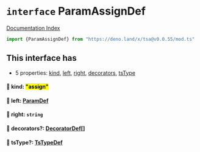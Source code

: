 # `interface` ParamAssignDef

[Documentation Index](../README.md)

```ts
import {ParamAssignDef} from "https://deno.land/x/tsa@v0.0.55/mod.ts"
```

## This interface has

- 5 properties:
[kind](#-kind-assign),
[left](#-left-paramdef),
[right](#-right-string),
[decorators](#-decorators-decoratordef),
[tsType](#-tstype-tstypedef)


#### 📄 kind: <mark>"assign"</mark>



#### 📄 left: [ParamDef](../type.ParamDef/README.md)



#### 📄 right: `string`



#### 📄 decorators?: [DecoratorDef](../interface.DecoratorDef/README.md)\[]



#### 📄 tsType?: [TsTypeDef](../type.TsTypeDef/README.md)



